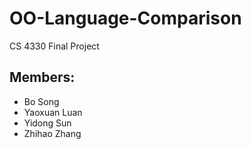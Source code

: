 # OO-Language-Comparison
CS 4330 Final Project

## Members:
* Bo Song
* Yaoxuan Luan
* Yidong Sun
* Zhihao Zhang
